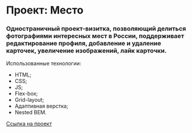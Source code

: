 # Проект: Место

### Одностраничный проект-визитка, позволяющий делиться фотографиями интересных мест в России, поддерживает редактирование профиля, добавление и удаление карточек, увеличение изображений, лайк карточки.



Иcпользованные технологии:
* HTML;
* CSS;
* JS;
* Flex-box;
* Grid-layout;
* Адаптивная верстка;
* Nested BEM.


[Ссылка на проект](https://daraush.github.io/mesto/index.html)